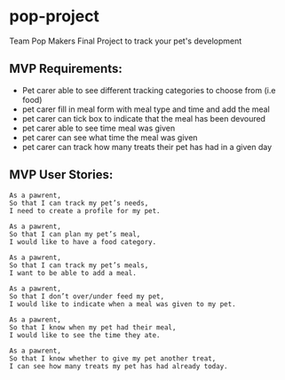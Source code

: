 # pop-project
Team Pop Makers Final Project to track your pet's development

## MVP Requirements:

* Pet carer able to see different tracking categories to choose from (i.e food)
* pet carer fill in meal form with meal type and time and add the meal 
* pet carer can tick box to indicate that the meal has been devoured 
* pet carer able to see time meal was given
* pet carer can see what time the meal was given 
* pet carer can track how many treats their pet has had in a given day 


## MVP User Stories:

```
As a pawrent,
So that I can track my pet’s needs,
I need to create a profile for my pet.
```

```
As a pawrent,
So that I can plan my pet’s meal,
I would like to have a food category.
```

```
As a pawrent,
So that I can track my pet’s meals,
I want to be able to add a meal.
```

```
As a pawrent,
So that I don’t over/under feed my pet,
I would like to indicate when a meal was given to my pet.
```

```
As a pawrent,
So that I know when my pet had their meal,
I would like to see the time they ate.

```

```
As a pawrent,
So that I know whether to give my pet another treat, 
I can see how many treats my pet has had already today.
```
